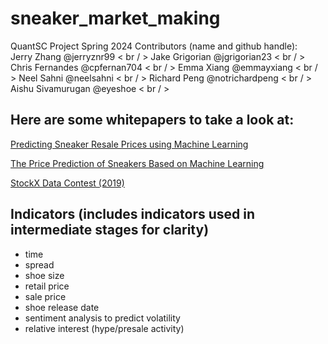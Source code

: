 # sneaker_market_making
QuantSC Project Spring 2024 Contributors (name and github handle): 
<br/>
Jerry Zhang @jerryznr99 < br / >
Jake Grigorian @jgrigorian23 < br / >
Chris Fernandes @cpfernan704 < br / >
Emma Xiang @emmayxiang < br / >
Neel Sahni @neelsahni < br / >
Richard Peng @notrichardpeng < br / >
Aishu Sivamurugan @eyeshoe < br / >

## Here are some whitepapers to take a look at:
[Predicting Sneaker Resale Prices using Machine Learning](https://www.researchgate.net/publication/349490187_Predicting_Sneaker_Resale_Prices_using_Machine_Learning)

[The Price Prediction of Sneakers Based on Machine Learning](https://ieeexplore.ieee.org/document/9763648)

[StockX Data Contest (2019)](https://stockx.com/news/the-2019-data-contest/)


## Indicators (includes indicators used in intermediate stages for clarity)
* time
* spread
* shoe size
* retail price
* sale price
* shoe release date
* sentiment analysis to predict volatility
* relative interest (hype/presale activity)
